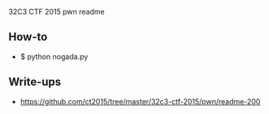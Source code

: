 32C3 CTF 2015 pwn readme

## How-to

* $ python nogada.py

## Write-ups

* https://github.com/ct2015/tree/master/32c3-ctf-2015/pwn/readme-200

